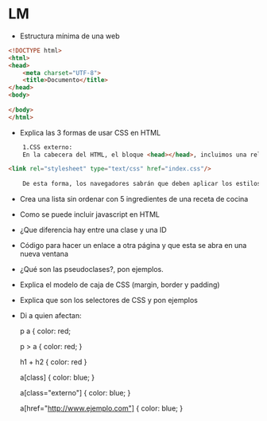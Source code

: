 # LM
- Estructura mínima de una web
```html
<!DOCTYPE html>
<html>
<head>
    <meta charset="UTF-8">
    <title>Documento</title>
</head>
<body>
    
</body>
</html>
```
- Explica las 3 formas de usar CSS en HTML
```html
    1.CSS externo:
    En la cabecera del HTML, el bloque <head></head>, incluimos una relación al archivo CSS en cuestión:

<link rel="stylesheet" type="text/css" href="index.css"/>
    
    De esta forma, los navegadores sabrán que deben aplicar los estilos de este archivo (index.css) al documento HTML actual.
```
- Crea una lista sin ordenar con 5 ingredientes de una receta de cocina

- Como se puede incluir javascript en HTML

- ¿Que diferencia hay entre una clase y una ID

- Código para hacer un enlace a otra página y que esta se abra en una nueva ventana

- ¿Qué son las pseudoclases?, pon ejemplos.

- Explica el modelo de caja de CSS (margin, border y padding)

- Explica que son los selectores de CSS y pon ejemplos

- Di a quien afectan:

    p a { color: red;

    p > a { color: red; }

    h1 + h2 { color: red }

    a[class] { color: blue; }

    a[class="externo"] { color: blue; }

    a[href="http://www.ejemplo.com"] { color: blue; }
    
